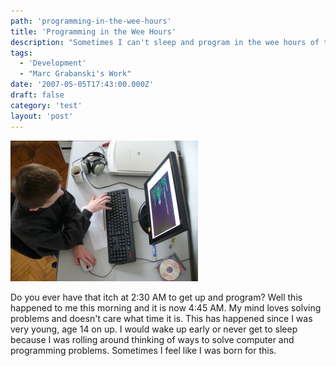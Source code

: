 ```yaml
---
path: 'programming-in-the-wee-hours'
title: 'Programming in the Wee Hours'
description: "Sometimes I can't sleep and program in the wee hours of the night."
tags:
  - 'Development'
  - "Marc Grabanski's Work"
date: '2007-05-05T17:43:00.000Z'
draft: false
category: 'test'
layout: 'post'
---
```


![](./programmer_kid.jpg)

Do you ever have that itch at 2:30 AM to get up and program? Well this happened to me this morning and it is now 4:45 AM. My mind loves solving problems and doesn't care what time it is. This has happened since I was very young, age 14 on up. I would wake up early or never get to sleep because I was rolling around thinking of ways to solve computer and programming problems. Sometimes I feel like I was born for this.
